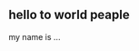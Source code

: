 <!DOCTYPE html>
<html>
<head>
</head>
<body>
<div>
  <h2>hello to world peaple</h2>
  <p>my name is ...</p>
</div>
</body>
</html>
